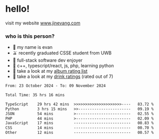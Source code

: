 # hello!

visit my website www.jinevang.com

### who is this person?
- 🦦 my name is evan                                                                  
- 🫒 recently graduated CSSE student from UWB
- 🥕 full-stack software dev enjoyer
- 🍚 c++, typescript/react, js, php, learning python
- 🎹 take a look at my [album rating list](https://bit.ly/albumratings)
- 🧋 take a look at my [drink ratings](https://bit.ly/drinkratings) (rated out of 7)

<!---
jinevang/jinevang is a ✨ special ✨ repository because its `README.md` (this file) appears on your GitHub profile.
You can click the Preview link to take a look at your changes.
--->
<!--START_SECTION:waka-->

```txt
From: 23 October 2024 - To: 09 November 2024

Total Time: 35 hrs 16 mins

TypeScript    29 hrs 42 mins  >>>>>>>>>>>>>>>>>>>>>----   83.72 %
Python        3 hrs 15 mins   >>-----------------------   09.19 %
JSON          54 mins         >------------------------   02.55 %
PHP           44 mins         >------------------------   02.09 %
JavaScript    17 mins         -------------------------   00.83 %
CSS           14 mins         -------------------------   00.70 %
Other         12 mins         -------------------------   00.57 %
```

<!--END_SECTION:waka-->
